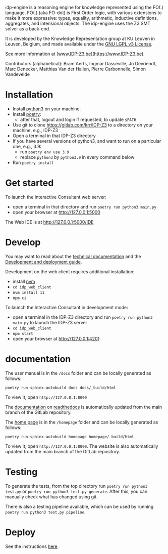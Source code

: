 idp-engine is a reasoning engine for knowledge represented using the FO(.) language.
FO(.) (aka FO-dot) is First Order logic, with various extensions to make it more expressive:  types, equality, arithmetic, inductive definitions, aggregates, and intensional objects.
The idp-engine uses the Z3 SMT solver as a back-end.

It is developed by the Knowledge Representation group at KU Leuven in Leuven, Belgium, and made available under the [GNU LGPL v3 License](https://www.gnu.org/licenses/lgpl-3.0.txt).

See more information at [www.IDP-Z3.be](https://www.IDP-Z3.be).

Contributors (alphabetical):  Bram Aerts, Ingmar Dasseville, Jo Devriendt, Marc Denecker, Matthias Van der Hallen, Pierre Carbonnelle, Simon Vandevelde

# Installation

* Install [python3](https://www.python.org/downloads/) on your machine.
* Install [poetry](https://python-poetry.org/docs/#installation):
    * after that, logout and login if requested, to update `$PATH`
* Use git to clone https://gitlab.com/krr/IDP-Z3 to a directory on your machine, e.g., IDP-Z3
* Open a terminal in that IDP-Z3 directory
* If you have several versions of python3, and want to run on a particular one, e.g., 3.9:
    * run `poetry env use 3.9`
    * replace `python3` by `python3.9` in every command below
* Run `poetry install`


# Get started

To launch the Interactive Consultant web server:

* open a terminal in that directory and run `poetry run python3 main.py`
* open your browser at http://127.0.0.1:5000

The Web IDE is at http://127.0.0.1:5000/IDE


# Develop

You may want to read about the [technical documentation](http://docs.idp-z3.be/en/latest/code_reference.html) and the [Development and deployment guide](https://gitlab.com/krr/IDP-Z3/-/wikis/Development-and-deployment-guide).

Development on the web client requires additional installation:

* install [nvm](https://github.com/nvm-sh/nvm)
* `cd idp_web_client`
* `nvm install 11`
* `npm ci`

To launch the Interactive Consultant in development mode:

* open a terminal in the IDP-Z3 directory and run `poetry run python3 main.py` to launch the IDP-Z3 server
* `cd idp_web_client`
* `npm start`
* open your browser at http://127.0.0.1:4201


# documentation

The user manual is in the `/docs` folder and can be locally generated as follows:
~~~~
poetry run sphinx-autobuild docs docs/_build/html
~~~~
To view it, open `http://127.0.0.1:8000`

The [documentation](https://docs.IDP-Z3.be) on [readthedocs](https://readthedocs.org/projects/idp-z3/) is automatically updated from the main branch of the GitLab repository.

The [home page](https://www.IDP-Z3.be) is in the `/homepage` folder and can be locally generated as follows:
~~~~
poetry run sphinx-autobuild homepage homepage/_build/html
~~~~
To view it, open `http://127.0.0.1:8000`.  The website is also automatically updated from the main branch of the GitLab repository.


# Testing

To generate the tests, from the top directory run `poetry run python3 test.py` or `poetry run python3 test.py generate`.
After this, you can manually check what has changed using git.

There is also a testing pipeline available, which can be used by running `poetry run python3 test.py pipeline`.


# Deploy

See the instructions [here](https://gitlab.com/krr/IDP-Z3/-/wikis/Development-and-deployment-guide).
